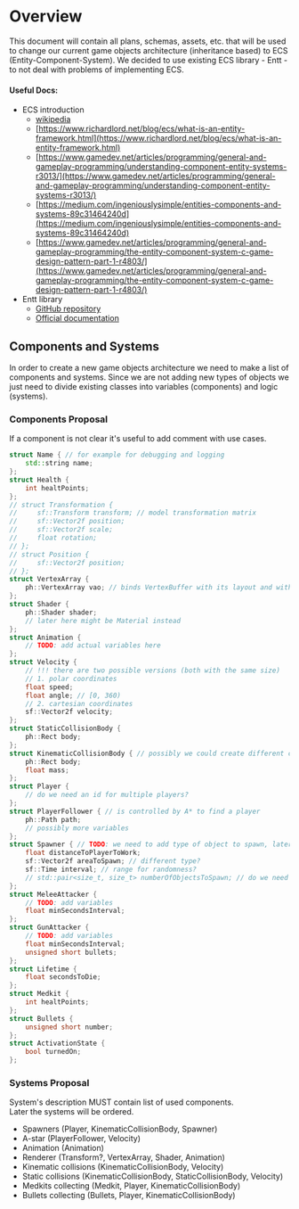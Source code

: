 # Overview
This document will contain all plans, schemas, assets, etc. that will be used to change our current game objects architecture (inheritance based) to ECS (Entity-Component-System). We decided to use existing ECS library - Entt - to not deal with problems of implementing ECS.

#### Useful Docs:
- ECS introduction
  - [wikipedia](https://en.wikipedia.org/wiki/Entity_component_system)
  - [https://www.richardlord.net/blog/ecs/what-is-an-entity-framework.html](https://www.richardlord.net/blog/ecs/what-is-an-entity-framework.html)
  - [https://www.gamedev.net/articles/programming/general-and-gameplay-programming/understanding-component-entity-systems-r3013/](https://www.gamedev.net/articles/programming/general-and-gameplay-programming/understanding-component-entity-systems-r3013/)
  - [https://medium.com/ingeniouslysimple/entities-components-and-systems-89c31464240d](https://medium.com/ingeniouslysimple/entities-components-and-systems-89c31464240d)
  - [https://www.gamedev.net/articles/programming/general-and-gameplay-programming/the-entity-component-system-c-game-design-pattern-part-1-r4803/](https://www.gamedev.net/articles/programming/general-and-gameplay-programming/the-entity-component-system-c-game-design-pattern-part-1-r4803/)
- Entt library
  - [GitHub repository](https://github.com/skypjack/entt)
  - [Official documentation](https://skypjack.github.io/entt/)

## Components and Systems
In order to create a new game objects architecture we need to make a list of components and systems.
 Since we are not adding new types of objects we just need to divide existing classes into variables (components) and logic (systems).

### Components Proposal
If a component is not clear it's useful to add comment with use cases.
```cpp
struct Name { // for example for debugging and logging
    std::string name;
};
struct Health {
    int healtPoints;
};
// struct Transformation {
//     sf::Transform transform; // model transformation matrix
//     sf::Vector2f position;
//     sf::Vector2f scale;
//     float rotation;
// };
// struct Position {
//     sf::Vector2f position;
// };
struct VertexArray {
    ph::VertexArray vao; // binds VertexBuffer with its layout and with IndexBuffer
};
struct Shader {
    ph::Shader shader;
    // later here might be Material instead
};
struct Animation {
    // TODO: add actual variables here
};
struct Velocity {
    // !!! there are two possible versions (both with the same size)
    // 1. polar coordinates
    float speed;
    float angle; // [0, 360)
    // 2. cartesian coordinates
    sf::Vector2f velocity;
};
struct StaticCollisionBody {
    ph::Rect body;
};
struct KinematicCollisionBody { // possibly we could create different component for hitbox
    ph::Rect body;
    float mass;
};
struct Player {
    // do we need an id for multiple players?
};
struct PlayerFollower { // is controlled by A* to find a player
    ph::Path path;
    // possibly more variables
};
struct Spawner { // TODO: we need to add type of object to spawn, later it'll be done in scripting language
    float distanceToPlayerToWork;
    sf::Vector2f areaToSpawn; // different type?
    sf::Time interval; // range for randomness?
    // std::pair<size_t, size_t> numberOfObjectsToSpawn; // do we need custom amount?
};
struct MeleeAttacker {
    // TODO: add variables
    float minSecondsInterval;
};
struct GunAttacker {
    // TODO: add variables
    float minSecondsInterval;
    unsigned short bullets;
};
struct Lifetime {
    float secondsToDie;
};
struct Medkit {
    int healtPoints;
};
struct Bullets {
    unsigned short number;
};
struct ActivationState {
    bool turnedOn;
};
```

### Systems Proposal
System's description MUST contain list of used components.<br>
Later the systems will be ordered.
- Spawners (Player, KinematicCollisionBody, Spawner)
- A-star (PlayerFollower, Velocity)
- Animation (Animation)
- Renderer (Transform?, VertexArray, Shader, Animation)
- Kinematic collisions (KinematicCollisionBody, Velocity)
- Static collisions (KinematicCollisionBody, StaticCollisionBody, Velocity)
- Medkits collecting (Medkit, Player, KinematicCollisionBody)
- Bullets collecting (Bullets, Player, KinematicCollisionBody)
